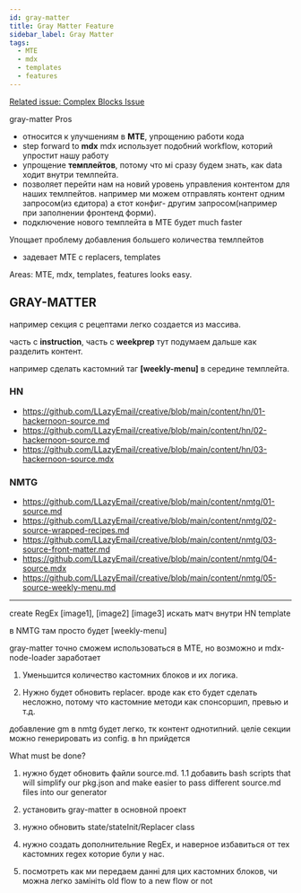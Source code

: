 ```yaml
---
id: gray-matter
title: Gray Matter Feature
sidebar_label: Gray Matter
tags:
  - MTE
  - mdx
  - templates
  - features
---
```


[Related issue: Complex Blocks Issue](https://github.com/LLazyEmail/documentation/blob/main/docs/templates/improvements/gray-matter/complex-blocks-problem.md)



gray-matter 
Pros
- относится к улучшениям в **MTE**, упрощению работи кода
- step forward to **mdx**
mdx использует подобний workflow, которий упростит нашу работу
- упрощение **темплейтов**, 
потому что мі сразу будем знать, как data ходит внутри темлпейта.
- позволяет перейти нам на новий уровень управления контентом для наших темлпейтов. 
например ми можем отправлять контент одним запросом(из єдитора) а єтот конфиг- другим запросом(например при заполнении фронтенд форми). 
- подключение нового темплейта в MTE будет much faster

Упощает проблему добавления большего количества темлпейтов
- задевает MTE c replacers, templates

Areas: MTE, mdx, templates, features looks easy.




## GRAY-MATTER


например секция с рецептами легко создается из массива.


часть с **instruction**, часть c **weekprep**
тут подумаем дальше как разделить контент.


например сделать кастомний таг **[weekly-menu]** в середине темплейта.


### HN
- https://github.com/LLazyEmail/creative/blob/main/content/hn/01-hackernoon-source.md
- https://github.com/LLazyEmail/creative/blob/main/content/hn/02-hackernoon-source.md
- https://github.com/LLazyEmail/creative/blob/main/content/hn/03-hackernoon-source.mdx

### NMTG
- https://github.com/LLazyEmail/creative/blob/main/content/nmtg/01-source.md
- https://github.com/LLazyEmail/creative/blob/main/content/nmtg/02-source-wrapped-recipes.md
- https://github.com/LLazyEmail/creative/blob/main/content/nmtg/03-source-front-matter.md
- https://github.com/LLazyEmail/creative/blob/main/content/nmtg/04-source.mdx
- https://github.com/LLazyEmail/creative/blob/main/content/nmtg/05-source-weekly-menu.md


----

create RegEx [image1], [image2] [image3] искать матч внутри HN template

в NMTG там просто будет [weekly-menu]



gray-matter точно cможем использоваться в МТЕ, но возможно и mdx-node-loader заработает



1. Уменьшится количество кастомних блоков и их логика.

2. Нужно будет обновить replacer. вроде как єто будет сделать несложно, потому что кастомние методи как спонсоршип, превью и т.д.

добавление gm в nmtg будет легко, тк контент однотипний.
целіе секции можно генерировать из config.
в hn прийдется 


What must be done?
1. нужно будет обновить файли source.md.
1.1 добавить bash scripts that will simplify our pkg.json and make easier to pass different source.md files into our generator

2. установить gray-matter в основной проект

3. нужно обновить state/stateInit/Replacer class

4. нужно создать дополнительние RegEx, и наверное избавиться от тех кастомних regex которие були у нас.

5. посмотреть как ми передаем данні для цих кастомних блоков, чи можна легко замініть old flow to a new flow or not


